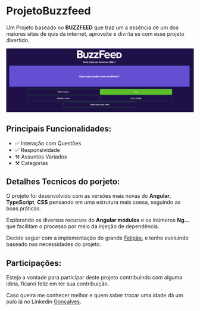 # ProjetoBuzzfeed

Um Projeto baseado no **BUZZFEED** que traz um a essência de um dos maiores sites de quis da internet, aproveite e divirta se com esse projeto divertido.

<img src="src/assets/img/view.png" alt="" srcset="">


## Principais Funcionalidades:

<ul>
<li>✅ Interação com Questões</li>
<li>✅ Responsividade</li>
<li>⚒️ Assuntos Variados</li>
<li>⚒️ Categorias</li>
</ul>

## Detalhes Tecnicos do porjeto:

O projeto foi desenvolvido com as versões mais novas do **Angular**, **TypeScript**, **CSS** pensando em uma estrutura mais coesa, seguindo as boas práticas. 

Explorando os diversos recursos do **Angular módulos** e os inúmeros **Ng...** que facilitam o processo por meio da injeção de dependência.

Decide seguir com a implementação do grande [Felipão](https://github.com/felipeAguiarCode), e  tenho evoluindo baseado nas necessidades do projeto.


## Participações:
Esteja a vontade para participar deste projeto contribuindo com alguma ideia, ficarei feliz em ter sua contribuição.

Caso queira me conhecer melhor e quem saber trocar uma idade dá um pulo lá no Linkedin [Gonçalves](www.linkedin.com/in/jgoncalvessf). 


